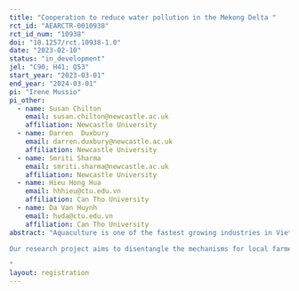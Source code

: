 ```yaml
---
title: "Cooperation to reduce water pollution in the Mekong Delta "
rct_id: "AEARCTR-0010938"
rct_id_num: "10938"
doi: "10.1257/rct.10938-1.0"
date: "2023-02-10"
status: "in_development"
jel: "C90; H41; Q53"
start_year: "2023-03-01"
end_year: "2024-03-01"
pi: "Irene Mussio"
pi_other:
  - name: Susan Chilton
    email: susan.chilton@newcastle.ac.uk
    affiliation: Newcastle University
  - name: Darren  Duxbury
    email: darren.duxbury@newcastle.ac.uk
    affiliation: Newcastle University
  - name: Smriti Sharma
    email: smriti.sharma@newcastle.ac.uk
    affiliation: Newcastle University
  - name: Hieu Hong Hua
    email: hhhieu@ctu.edu.vn
    affiliation: Can Tho University
  - name: Da Van Huynh
    email: hvda@ctu.edu.vn
    affiliation: Can Tho University
abstract: "Aquaculture is one of the fastest growing industries in Vietnam (Joffre et al. 2019), both nationally and internationally. This specific industry in the VMD is not only currently dealing with climate change, which affects economic gains and pond productivity (Ahmed 2013, Jonell and Henriksson 2015) but also production itself has led to severe environmental impacts, including pollution and mangrove cover loss (Thornton et al. 2003). One of the main sources of water for aquaculture ponds are water canals, where polluted water from the pond during a production cycle is exchanged by clean water coming from public sources such as rivers. Unfortunately, the wastewater from aquaculture is often discarded into the same water body serving as source water, leading to persistent and severe disease outbreaks and economic losses to the farmers (Ngoc et al. 2021; MARD 2017). This is particularly risky for intensive farmers (Anh et al. 2010; Pham et al. 2018). Thus, adaptation strategies to climate change that simultaneously preserve biodiversity, reduce pollution and reduce the risk of losing farmers’ sources of income are needed (Do et al. 2022). 
Our research project aims to disentangle the mechanisms for local farmer cooperation to eliminate water pollution from aquaculture-prevalent communities. More specifically we aim to understand whether farmers can collaborate to build canals to separate polluted from clean water, reducing the likelihood of disease outbreaks in ponds and increasing economic gains for farmers, as well as the sustainability of the ponds and the industry in the long-term. 
"
layout: registration
---
```


